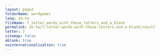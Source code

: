 ```yaml
---
layout: page2
folderName: wordgames
lang: zh-tw
fileName: 7_letter_words_with_these_letters_and_a_blank
permalink: zh-tw/7-letter-words-with-these-letters-and-a-blank/result
letter: 7
sitemap: false
ablank: true
nointernationalization: true
---
```

